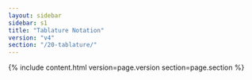 ```yaml
---
layout: sidebar
sidebar: s1
title: "Tablature Notation"
version: "v4"
section: "/20-tablature/"
---
```

{% include content.html version=page.version section=page.section %}